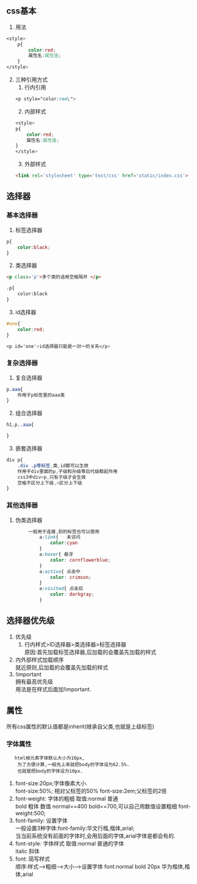 ## css基本
1. 用法  
``` css
<style>
    p{
        color:red;
        属性名:属性值;
    }
</style>
```
2. 三种引用方式  
    1. 行内引用
    ```css
    <p style="color:red;">
    ```
    2. 内部样式  
    ```css
    <style>
    p{
        color:red;
        属性名:属性值;
    }
    </style>
    ```
    3. 外部样式  
    ```html
    <link rel='stylesheet' type='text/css' href='static/index.css'>
    ```
## 选择器
### 基本选择器
1. 标签选择器  
```css
p{
    color:black;
}
```
2. 类选择器
```html
<p class='p'>多个类的话用空格隔开 </p>

.p{
    color:black
}
```
3. id选择器
```css
#one{
    color:red;
}

<p id='one'>id选择器只能是一对一的关系</p>
```
### 复杂选择器
1. 复合选择器  
```css
p.aaa{
    作用于p标签里的aaa类
}
```
2. 组合选择器
```css
h1,p,.aaa{

}
```
3. 嵌套选择器  
```css
div p{
    .div .p等标签,类,id都可以生效
    作用于div里面的p,子级和孙级等后代级都起作用
    css3中div>p,只有子级才会生效
    空格不区分上下级,>区分上下级
}
```
### 其他选择器
1. 伪类选择器
```css
        一般用于连接,别的标签也可以使用
            a:link{   未访问
                color:cyan
            }
            a:hover{ 悬浮
                color: cornflowerblue;
            }
            a:active{ 点击中
                color: crimson;
            }
            a:visited{ 点击后
                color: darkgray;
            }
```

## 选择器优先级

1. 优先级
    1. 行内样式>ID选择器>类选择器>标签选择器  
        原因:首先加载标签选择器,后加载的会覆盖先加载的样式  
2. 内外部样式加载顺序   
    就近原则,后加载的会覆盖先加载的样式
3. !important  
    拥有最高优先级  
    用法是在样式后面加!important.  

## 属性  
所有css属性的默认值都是inherit(继承自父类,也就是上级标签)
### 字体属性
       html根元素字体默认大小为16px,
        为了方便计算,一般先上来就把body的字体设为62.5%. 
        也就是把body的字体设为10px.
1. font-size:20px;字体像素大小.  
        font-size:50%; 相对父标签的50%
        font-size:2em;父标签的2倍  
2. font-weight:   字体的粗细
         取值:normal 普通  
                   bold   粗体
                   数值    normal==400        bold==700,可以自己用数值设置粗细
                font-weight:500;
3. font-family:    设置字体  
    一般设置3种字体:font-family:华文行楷,楷体,arial;  
    当当前系统没有前面的字体时,会用后面的字体,arial字体是都会有的.
4. font-style: 字体样式
    取值:normal  普通的字体  
                italic    斜体  
5.  font:  简写样式  
        顺序:样式-->粗细-->大小-->设置字体
        font:normal bold 20px 华为楷体,楷体,arial 
